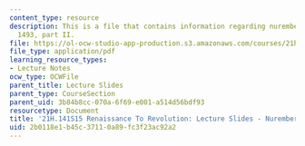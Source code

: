 ```yaml
---
content_type: resource
description: This is a file that contains information regarding nuremberg chronicle,
  1493, part II.
file: https://ol-ocw-studio-app-production.s3.amazonaws.com/courses/21h-141-renaissance-to-revolution-europe-1300-1800-spring-2015/2b0118e1b45c37110a89fc3f23ac92a2_MIT21H_141S15_NurembergII.pdf
file_type: application/pdf
learning_resource_types:
- Lecture Notes
ocw_type: OCWFile
parent_title: Lecture Slides
parent_type: CourseSection
parent_uid: 3b84b8cc-070a-6f69-e001-a514d56bdf93
resourcetype: Document
title: '21H.141S15 Renaissance To Revolution: Lecture Slides - Nuremberg Chronicle'
uid: 2b0118e1-b45c-3711-0a89-fc3f23ac92a2
---
```

